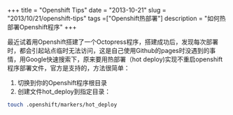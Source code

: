 +++
title = "Openshift Tips"
date = "2013-10-21"
slug = "2013/10/21/openshift-tips"
tags =["Openshift热部署"]
description = "如何热部署Openshift程序"
+++

最近试着用Openshift搭建了一个Octopress程序，搭建成功后，发现每次部署时，都会引起站点临时无法访问，这是自己使用Github的pages时没遇到的事情，用Google快速搜索下，原来要用热部署（hot deploy)实现不重启openshift程序部署文件，官方是支持的，方法很简单：

1. 切换到你的Openshift程序根目录
2. 创建文件hot_deploy到指定目录：


```bash
touch .openshift/markers/hot_deploy
```
